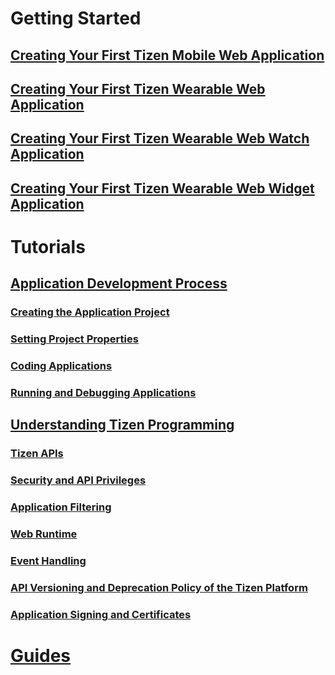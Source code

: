 # Getting Started
## [Creating Your First Tizen Mobile Web Application](mobile/first-app.md)
## [Creating Your First Tizen Wearable Web Application](wearable/first-app.md)
## [Creating Your First Tizen Wearable Web Watch Application](wearable-watch/first-app-watch.md)
## [Creating Your First Tizen Wearable Web Widget Application](wearable-widget/first-app-widget.md)

# Tutorials
## [Application Development Process](process/app-dev-process.md)
### [Creating the Application Project](process/creating-app-project.md)
### [Setting Project Properties](process/setting-properties.md)
### [Coding Applications](process/coding-app.md)
### [Running and Debugging Applications](process/run-debug-app.md)
## [Understanding Tizen Programming](details/details.md)
### [Tizen APIs](details/tizen-apis.md)
### [Security and API Privileges](details/sec-privileges.md)
### [Application Filtering](details/app-filtering.md)
### [Web Runtime](details/web-runtime.md)
### [Event Handling](details/event-handling.md)
### [API Versioning and Deprecation Policy of the Tizen Platform](details/deprecation-policy.md)
### [Application Signing and Certificates](details/sign-certificate.md)

# [Guides](guides/index.md)
